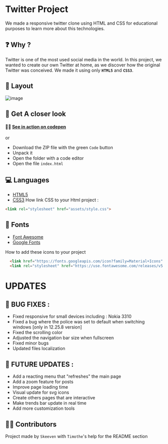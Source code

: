 # Twitter Project
We made a responsive twitter clone using HTML and CSS for educational purposes to learn more about this technologies.
##  ❓ Why ?
Twitter is one of the most used social media in the world. In this project, we wanted to create our own Twitter at home, as we discover how the original Twitter was conceived. 
We made it using only **`HTML5`** and **`CSS3`**.

## 🎴 Layout
![image](https://user-images.githubusercontent.com/91453728/142189521-9a4051ae-bc24-4438-973b-f75b7612ec2b.png)

## 👀 Get A closer look

#### 🚀🔥 [See in action on codepen](https://codepen.io/timothecdgp/pen/JjywLgJ)
or
* Download the ZIP file with the green `Code` button
* Unpack it
* Open the folder with a code editor
* Open the file `index.html`


## 💻 Languages
* [HTML5](https://www.w3schools.com/html/)
* [CSS3](https://www.w3schools.com/css/)
How link CSS to your Html project :
```html
<link rel="stylesheet" href="assets/style.css">
```
## 🔣 Fonts
* [Font Awesome](https://fonts.google.com)
* [Google Fonts](https://fonts.google.com)

How to add these icons to your project
```html
  <link href="https://fonts.googleapis.com/icon?family=Material+Icons" rel="stylesheet">
  <link rel="stylesheet" href="https://use.fontawesome.com/releases/v5.0.8/[YOUR CSS FILE]"
```

# UPDATES
## 🔧 BUG FIXES :
* Fixed responsive for small devices including : Nokia 3310
* Fixed a bug where the police was set to default when switching windows [only in 12.25.8 version]
* Fixed the scrolling color
* Adjusted the navigation bar size when fullscreen
* Fixed minor bugs
* Updated files localization

## 📰 FUTURE UPDATES :
* Add a reacting menu that "refreshes" the main page
* Add a zoom feature for posts
* Improve page loading time
* Visual update for svg icons
* Create others pages that are interactive
* Make trends bar update in real time
* Add more customization tools

## 🙍‍♂️ Contributors
Project made by 
`Skeeven` with `Timothe`'s help for the README section  
